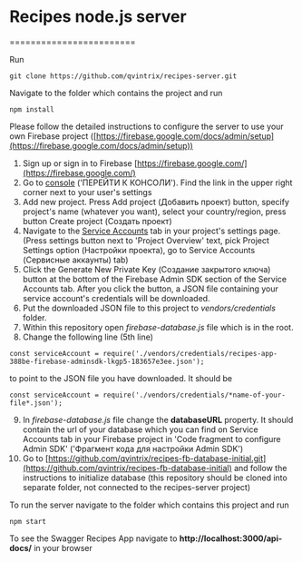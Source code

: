# Recipes node.js server
========================

Run
```
git clone https://github.com/qvintrix/recipes-server.git
```

Navigate to the folder which contains the project and run
```
npm install
```

Please follow the detailed instructions to configure the server to use your own Firebase project ([https://firebase.google.com/docs/admin/setup](https://firebase.google.com/docs/admin/setup))
1.  Sign up or sign in to Firebase [https://firebase.google.com/](https://firebase.google.com/)
2.  Go to [console](https://console.firebase.google.com/) ('ПЕРЕЙТИ К КОНСОЛИ'). Find the link in the upper right corner next to your user's settings
3.  Add new project. Press Add project (Добавить проект) button, specify project's name (whatever you want), select your country/region, press button Create project (Создать проект)
4.  Navigate to the [Service Accounts](https://console.firebase.google.com/project/_/settings/serviceaccounts/adminsdk) tab in your project's settings page. (Press settings button next to 'Project Overview' text, pick Project Settings option (Настройки проекта), go to Service Accounts (Сервисные аккаунты) tab)
5.  Click the Generate New Private Key (Создание закрытого ключа) button at the bottom of the Firebase Admin SDK section of the Service Accounts tab. After you click the button, a JSON file containing your service account's credentials will be downloaded.
6.  Put the downloaded JSON file to this project to *vendors/credentials* folder.
7.  Within this repository open *firebase-database.js* file which is in the root.
8.  Change the following line (5th line)

```
const serviceAccount = require('./vendors/credentials/recipes-app-388be-firebase-adminsdk-lkgp5-183657e3ee.json');
```

to point to the JSON file you have downloaded. It should be

```
const serviceAccount = require('./vendors/credentials/*name-of-your-file*.json');
```
9.  In  *firebase-database.js* file change the **databaseURL** property. It should contain the url of your database which you can find on Service Accounts tab in your Firebase project in 'Code fragment to configure Admin SDK' ('Фрагмент кода для настройки Admin SDK')
10. Go to [https://github.com/qvintrix/recipes-fb-database-initial.git](https://github.com/qvintrix/recipes-fb-database-initial) and follow the instructions to initialize database (this repository should be cloned into separate folder, not connected to the recipes-server project)

To run the server navigate to the folder which contains this project and run
```
npm start
```

To see the Swagger Recipes App navigate to **http://localhost:3000/api-docs/** in your browser
